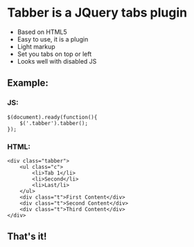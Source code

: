 # Tabber is a JQuery tabs plugin

* Based on HTML5
* Easy to use, it is a plugin
* Light markup
* Set you tabs on top or left
* Looks well with disabled JS

## Example:
### JS:

	$(document).ready(function(){
  		$('.tabber').tabber();
	});



### HTML:

	<div class="tabber">
  		<ul class="c">
    		<li>Tab 1</li>
    		<li>Second</li>
    		<li>Last/li>
  		</ul>
  		<div class="t">First Content</div>
  		<div class="t">Second Content</div>
  		<div class="t">Third Content</div>
	</div>
## That's it!
